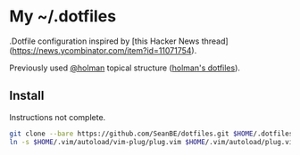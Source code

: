 # My ~/.dotfiles

.Dotfile configuration inspired by [this Hacker News thread] (https://news.ycombinator.com/item?id=11071754).

Previously used [@holman](https://github.com/holman/) topical structure ([holman's dotfiles](http://github.com/holman/dotfiles)).

## Install

Instructions not complete. 
```sh
git clone --bare https://github.com/SeanBE/dotfiles.git $HOME/.dotfiles
ln -s $HOME/.vim/autoload/vim-plug/plug.vim $HOME/.vim/autoload/plug.vim
```
